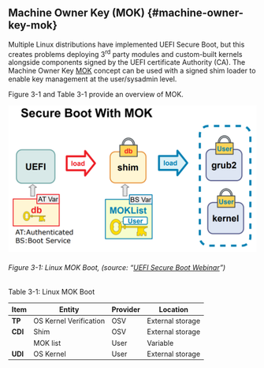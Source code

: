 <!--- @file
  machine-owner-key-mok.md for Understanding the UEFI Secure Boot Chain

  Copyright (c) 2019, Intel Corporation. All rights reserved.<BR>

  Redistribution and use in source (original document form) and 'compiled'
  forms (converted to PDF, epub, HTML and other formats) with or without
  modification, are permitted provided that the following conditions are met:

  1) Redistributions of source code (original document form) must retain the
     above copyright notice, this list of conditions and the following
     disclaimer as the first lines of this file unmodified.

  2) Redistributions in compiled form (transformed to other DTDs, converted to
     PDF, epub, HTML and other formats) must reproduce the above copyright
     notice, this list of conditions and the following disclaimer in the
     documentation and/or other materials provided with the distribution.

  THIS DOCUMENTATION IS PROVIDED BY TIANOCORE PROJECT "AS IS" AND ANY EXPRESS OR
  IMPLIED WARRANTIES, INCLUDING, BUT NOT LIMITED TO, THE IMPLIED WARRANTIES OF
  MERCHANTABILITY AND FITNESS FOR A PARTICULAR PURPOSE ARE DISCLAIMED. IN NO
  EVENT SHALL TIANOCORE PROJECT  BE LIABLE FOR ANY DIRECT, INDIRECT, INCIDENTAL,
  SPECIAL, EXEMPLARY, OR CONSEQUENTIAL DAMAGES (INCLUDING, BUT NOT LIMITED TO,
  PROCUREMENT OF SUBSTITUTE GOODS OR SERVICES; LOSS OF USE, DATA, OR PROFITS;
  OR BUSINESS INTERRUPTION) HOWEVER CAUSED AND ON ANY THEORY OF LIABILITY,
  WHETHER IN CONTRACT, STRICT LIABILITY, OR TORT (INCLUDING NEGLIGENCE OR
  OTHERWISE) ARISING IN ANY WAY OUT OF THE USE OF THIS DOCUMENTATION, EVEN IF
  ADVISED OF THE POSSIBILITY OF SUCH DAMAGE.

-->

## Machine Owner Key (MOK) {#machine-owner-key-mok}

Multiple Linux distributions have implemented UEFI Secure Boot, but this creates problems deploying 3<sup>rd</sup> party modules and custom-built kernels alongside components signed by the UEFI certificate Authority (CA). The Machine Owner Key [MOK](https://wiki.ubuntu.com/UEFI/SecureBoot) concept can be used with a signed shim loader to enable key management at the user/sysadmin level.

Figure 3-1 and Table 3-1 provide an overview of MOK.

![](/media/image8.png)

###### Figure 3-1: Linux MOK Boot, (source: “[UEFI Secure Boot Webinar](https://www.suse.com/media/presentation/uefi_secure_boot_webinar.pdf)”)

Table 3-1: Linux MOK Boot

| **Item** | **Entity** | **Provider** | **Location** |
| --- | --- | --- | --- |
| **TP** | OS Kernel Verification | OSV | External storage |
| **CDI** | Shim | OSV | External storage |
|  | MOK list | User | Variable |
| **UDI** | OS Kernel | User | External storage |
